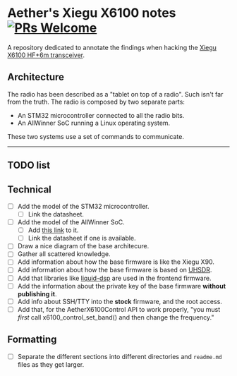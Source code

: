 # Aether's Xiegu X6100 notes [![PRs Welcome](https://img.shields.io/badge/PRs-welcome-brightgreen.svg?style=flat-square)](http://makeapullrequest.com)

A repository dedicated to annotate the findings when hacking the
[Xiegu X6100 HF+6m transceiver](https://www.radioddity.com/products/xiegu-x6100).

## Architecture

The radio has been described as a "tablet on top of a radio". Such isn't far
from the truth. The radio is composed by two separate parts:

- An STM32 microcontroller connected to all the radio bits.
- An AllWinner SoC running a Linux operating system.

These two systems use a set of commands to communicate.

----

## TODO list

## Technical

- [ ] Add the model of the STM32 microcontroller.
  - [ ] Link the datasheet.
- [ ] Add the model of the AllWinner SoC.
  - [ ] Add
    [this link](https://www.agipcb.com/products-category/allwinner-r16-quad-core-cortex-a7-linux-android-smart-home/)
    to it.
  - [ ] Link the datasheet if one is available.
- [ ] Draw a nice diagram of the base architecure.
- [ ] Gather all scattered knowledge.
- [ ] Add information about how the base firmware is like the Xiegu X90.
- [ ] Add information about how the base firmware is based on
  [UHSDR](https://df8oe.github.io/UHSDR/).
- [ ] Add that libraries like [liquid-dsp](https://github.com/jgaeddert/liquid-dsp)
  are used in the frontend firmware.
- [ ] Add the information about the private key of the base firmware **without
  publishing it**.
- [ ] Add info about SSH/TTY into the **stock** firmware, and the root access.
- [ ] Add that, for the AetherX6100Control API to work properly, "you must
  _first_ call x6100_control_set_band() and then change the frequency."

## Formatting

- [ ] Separate the different sections into different directories and `readme.md`
  files as they get larger.
